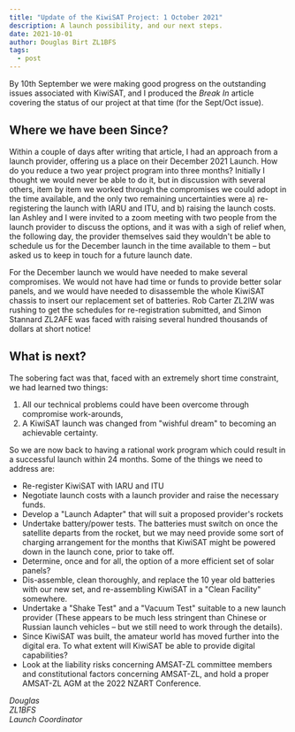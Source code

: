 ```yaml
---
title: "Update of the KiwiSAT Project: 1 October 2021"
description: A launch possibility, and our next steps.
date: 2021-10-01
author: Douglas Birt ZL1BFS
tags:
  - post
---
```


By 10th September we were making good progress on the outstanding issues associated with KiwiSAT, and I produced the _Break In_ article covering the status of our project at that time (for the Sept/Oct issue).

## Where we have been Since?

Within a couple of days after writing that article, I had an approach from a launch provider, offering us a place on their December 2021 Launch. How do you reduce a two year project program into three months? Initially I thought we would never be able to do it, but in discussion with several others, item by item we worked through the compromises we could adopt in the time available, and the only two remaining uncertainties were a) re-registering the launch with IARU and ITU, and b) raising the launch costs. Ian Ashley and I were invited to a zoom meeting with two people from the launch provider to discuss the options, and it was with a sigh of relief when, the following day, the provider themselves said they wouldn't be able to schedule us for the December launch in the time available to them – but asked us to keep in touch for a future launch date.

For the December launch we would have needed to make several compromises. We would not have had time or funds to provide better solar panels, and we would have needed to disassemble the whole KiwiSAT chassis to insert our replacement set of batteries. Rob Carter ZL2IW was rushing to get the schedules for re-registration submitted, and Simon Stannard ZL2AFE was faced with raising several hundred thousands of dollars at short notice!

## What is next?

The sobering fact was that, faced with an extremely short time constraint, we had learned two things:

1. All our technical problems could have been overcome through compromise work-arounds,
2. A KiwiSAT launch was changed from "wishful dream" to becoming an achievable certainty.

So we are now back to having a rational work program which could result in a successful launch within 24 months. Some of the things we need to address are:

- Re-register KiwiSAT with IARU and ITU
- Negotiate launch costs with a launch provider and raise the necessary funds.
- Develop a "Launch Adapter" that will suit a proposed provider's rockets
- Undertake battery/power tests. The batteries must switch on once the satellite departs from the rocket, but we may need provide some sort of charging arrangement for the months that KiwiSAT might be powered down in the launch cone, prior to take off.
- Determine, once and for all, the option of a more efficient set of solar panels?
- Dis-assemble, clean thoroughly, and replace the 10 year old batteries with our new set, and re-assembling KiwiSAT in a "Clean Facility" somewhere.
- Undertake a "Shake Test" and a "Vacuum Test" suitable to a new launch provider (These appears to be much less stringent than Chinese or Russian launch vehicles – but we still need to work through the details).
- Since KiwiSAT was built, the amateur world has moved further into the digital era. To what extent will KiwiSAT be able to provide digital capabilities?
- Look at the liability risks concerning AMSAT-ZL committee members and constitutional factors concerning AMSAT-ZL, and hold a proper AMSAT-ZL AGM at the 2022 NZART Conference.

_Douglas_  
_ZL1BFS_  
_Launch Coordinator_  
